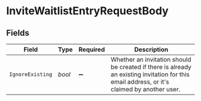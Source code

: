 # InviteWaitlistEntryRequestBody


## Fields

| Field                                                                                                                                       | Type                                                                                                                                        | Required                                                                                                                                    | Description                                                                                                                                 |
| ------------------------------------------------------------------------------------------------------------------------------------------- | ------------------------------------------------------------------------------------------------------------------------------------------- | ------------------------------------------------------------------------------------------------------------------------------------------- | ------------------------------------------------------------------------------------------------------------------------------------------- |
| `IgnoreExisting`                                                                                                                            | *bool*                                                                                                                                      | :heavy_minus_sign:                                                                                                                          | Whether an invitation should be created if there is already an existing invitation for this email address, or it's claimed by another user. |